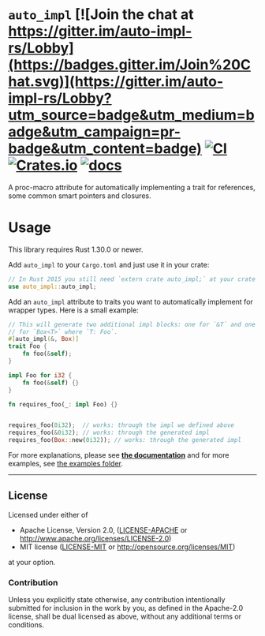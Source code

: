 # `auto_impl` [![Join the chat at https://gitter.im/auto-impl-rs/Lobby](https://badges.gitter.im/Join%20Chat.svg)](https://gitter.im/auto-impl-rs/Lobby?utm_source=badge&utm_medium=badge&utm_campaign=pr-badge&utm_content=badge) [![CI](https://github.com/auto-impl-rs/auto_impl/actions/workflows/ci.yml/badge.svg)](https://github.com/auto-impl-rs/auto_impl/actions/workflows/ci.yml) [![Crates.io](https://img.shields.io/crates/v/auto_impl.svg)](https://crates.io/crates/auto_impl) [![docs](https://docs.rs/auto_impl/badge.svg)](https://docs.rs/auto_impl)

A proc-macro attribute for automatically implementing a trait for references,
some common smart pointers and closures.

# Usage

This library requires Rust 1.30.0 or newer.

Add `auto_impl` to your `Cargo.toml` and just use it in your crate:

```rust
// In Rust 2015 you still need `extern crate auto_impl;` at your crate root
use auto_impl::auto_impl;
```

Add an `auto_impl` attribute to traits you want to automatically implement for wrapper types. Here is a small example:

```rust
// This will generate two additional impl blocks: one for `&T` and one
// for `Box<T>` where `T: Foo`.
#[auto_impl(&, Box)]
trait Foo {
    fn foo(&self);
}

impl Foo for i32 {
    fn foo(&self) {}
}

fn requires_foo(_: impl Foo) {}


requires_foo(0i32);  // works: through the impl we defined above
requires_foo(&0i32); // works: through the generated impl
requires_foo(Box::new(0i32)); // works: through the generated impl
```

For more explanations, please see [**the documentation**](https://docs.rs/auto_impl) and for more examples, see [the examples folder](https://github.com/auto-impl-rs/auto_impl/tree/master/examples).


---

## License

Licensed under either of

 * Apache License, Version 2.0, ([LICENSE-APACHE](LICENSE-APACHE) or http://www.apache.org/licenses/LICENSE-2.0)
 * MIT license ([LICENSE-MIT](LICENSE-MIT) or http://opensource.org/licenses/MIT)

at your option.

### Contribution

Unless you explicitly state otherwise, any contribution intentionally submitted
for inclusion in the work by you, as defined in the Apache-2.0 license, shall
be dual licensed as above, without any additional terms or conditions.
